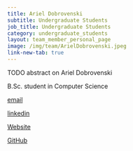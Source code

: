 ```yaml
---
title: Ariel Dobrovenski
subtitle: Undergraduate Students
job_title: Undergraduate Students
category: undergraduate_students
layout: team_member_personal_page
image: /img/team/ArielDobrovenski.jpeg
link-new-tab: true
---
```


TODO abstract on Ariel Dobrovenski

B.Sc. student in Computer Science 


[email](mailto:dynamodex@gmail.com)


[linkedin]()


[Website]()


[GitHub](https://github.com/arieldo)

<!-- {% bibliography --query @*[year=2023] --group_by none %}
{% bibliography -q @*[c ~= {{ V. Indelman }}] %}
{% bibliography --sort authors %} -->
